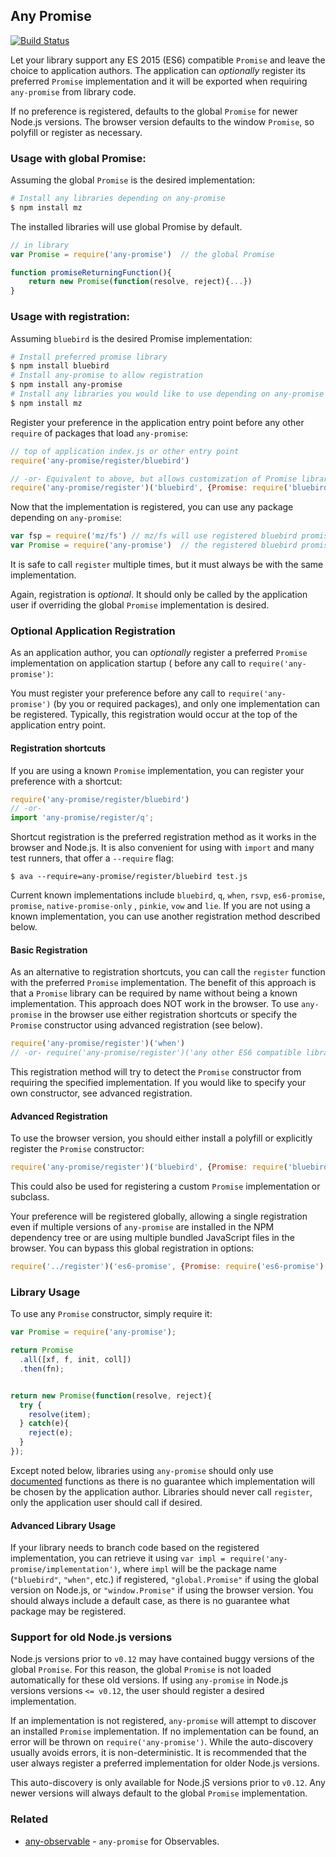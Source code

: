 ## Any Promise

[![Build Status](https://secure.travis-ci.org/kevinbeaty/any-promise.svg)](http://travis-ci.org/kevinbeaty/any-promise)

Let your library support any ES 2015 (ES6) compatible `Promise` and leave the choice to application authors. The
application can *optionally* register its preferred `Promise` implementation and it will be exported when
requiring `any-promise` from library code.

If no preference is registered, defaults to the global `Promise` for newer Node.js versions. The browser version
defaults to the window `Promise`, so polyfill or register as necessary.

### Usage with global Promise:

Assuming the global `Promise` is the desired implementation:

```bash
# Install any libraries depending on any-promise
$ npm install mz
```

The installed libraries will use global Promise by default.

```js
// in library
var Promise = require('any-promise')  // the global Promise

function promiseReturningFunction(){
    return new Promise(function(resolve, reject){...})
}
```

### Usage with registration:

Assuming `bluebird` is the desired Promise implementation:

```bash
# Install preferred promise library
$ npm install bluebird
# Install any-promise to allow registration
$ npm install any-promise
# Install any libraries you would like to use depending on any-promise
$ npm install mz
```

Register your preference in the application entry point before any other `require` of packages that load `any-promise`:

```javascript
// top of application index.js or other entry point
require('any-promise/register/bluebird')

// -or- Equivalent to above, but allows customization of Promise library
require('any-promise/register')('bluebird', {Promise: require('bluebird')})
```

Now that the implementation is registered, you can use any package depending on `any-promise`:

```javascript
var fsp = require('mz/fs') // mz/fs will use registered bluebird promises
var Promise = require('any-promise')  // the registered bluebird promise 
```

It is safe to call `register` multiple times, but it must always be with the same implementation.

Again, registration is *optional*. It should only be called by the application user if overriding the global `Promise`
implementation is desired.

### Optional Application Registration

As an application author, you can *optionally* register a preferred `Promise` implementation on application startup (
before any call to `require('any-promise')`:

You must register your preference before any call to `require('any-promise')` (by you or required packages), and only
one implementation can be registered. Typically, this registration would occur at the top of the application entry
point.

#### Registration shortcuts

If you are using a known `Promise` implementation, you can register your preference with a shortcut:

```js
require('any-promise/register/bluebird')
// -or-
import 'any-promise/register/q';
```

Shortcut registration is the preferred registration method as it works in the browser and Node.js. It is also convenient
for using with `import` and many test runners, that offer a `--require` flag:

```
$ ava --require=any-promise/register/bluebird test.js
```

Current known implementations include `bluebird`, `q`, `when`, `rsvp`, `es6-promise`, `promise`, `native-promise-only`
, `pinkie`, `vow` and `lie`. If you are not using a known implementation, you can use another registration method
described below.

#### Basic Registration

As an alternative to registration shortcuts, you can call the `register` function with the preferred `Promise`
implementation. The benefit of this approach is that a `Promise` library can be required by name without being a known
implementation. This approach does NOT work in the browser. To use `any-promise` in the browser use either registration
shortcuts or specify the `Promise` constructor using advanced registration (see below).

```javascript
require('any-promise/register')('when')
// -or- require('any-promise/register')('any other ES6 compatible library (known or otherwise)')
```

This registration method will try to detect the `Promise` constructor from requiring the specified implementation. If
you would like to specify your own constructor, see advanced registration.

#### Advanced Registration

To use the browser version, you should either install a polyfill or explicitly register the `Promise` constructor:

```javascript
require('any-promise/register')('bluebird', {Promise: require('bluebird')})
```

This could also be used for registering a custom `Promise` implementation or subclass.

Your preference will be registered globally, allowing a single registration even if multiple versions of `any-promise`
are installed in the NPM dependency tree or are using multiple bundled JavaScript files in the browser. You can bypass
this global registration in options:

```javascript
require('../register')('es6-promise', {Promise: require('es6-promise').Promise, global: false})
```

### Library Usage

To use any `Promise` constructor, simply require it:

```javascript
var Promise = require('any-promise');

return Promise
  .all([xf, f, init, coll])
  .then(fn);


return new Promise(function(resolve, reject){
  try {
    resolve(item);
  } catch(e){
    reject(e);
  }
});

```

Except noted below, libraries using `any-promise` should only
use [documented](https://developer.mozilla.org/en-US/docs/Web/JavaScript/Reference/Global_Objects/Promise) functions as
there is no guarantee which implementation will be chosen by the application author. Libraries should never
call `register`, only the application user should call if desired.

#### Advanced Library Usage

If your library needs to branch code based on the registered implementation, you can retrieve it
using `var impl = require('any-promise/implementation')`, where `impl` will be the package name (`"bluebird"`, `"when"`,
etc.) if registered, `"global.Promise"` if using the global version on Node.js, or `"window.Promise"` if using the
browser version. You should always include a default case, as there is no guarantee what package may be registered.

### Support for old Node.js versions

Node.js versions prior to `v0.12` may have contained buggy versions of the global `Promise`. For this reason, the
global `Promise` is not loaded automatically for these old versions. If using `any-promise` in Node.js versions
versions `<= v0.12`, the user should register a desired implementation.

If an implementation is not registered, `any-promise` will attempt to discover an installed `Promise` implementation. If
no implementation can be found, an error will be thrown on `require('any-promise')`. While the auto-discovery usually
avoids errors, it is non-deterministic. It is recommended that the user always register a preferred implementation for
older Node.js versions.

This auto-discovery is only available for Node.jS versions prior to `v0.12`. Any newer versions will always default to
the global `Promise` implementation.

### Related

- [any-observable](https://github.com/sindresorhus/any-observable) - `any-promise` for Observables.

